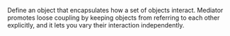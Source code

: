 Define an object that encapsulates how a set of objects interact. Mediator promotes loose coupling by keeping objects from referring to each other explicitly, and it lets you vary their interaction independently.
